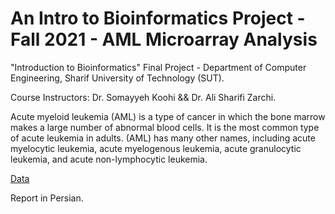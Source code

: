 # An Intro to Bioinformatics Project - Fall 2021 - AML Microarray Analysis

"Introduction to Bioinformatics" Final Project - Department of Computer Engineering, Sharif University of Technology (SUT).

Course Instructors:  Dr. Somayyeh Koohi && Dr. Ali Sharifi Zarchi.

Acute myeloid leukemia (AML) is a type of cancer in which the bone marrow makes a large number of abnormal blood cells. It is the most common type of acute leukemia in adults. (AML) has many other names, including acute myelocytic leukemia, acute myelogenous leukemia, acute granulocytic leukemia, and acute non-lymphocytic leukemia. 

[Data](https://www.ncbi.nlm.nih.gov/geo/geo2r/?acc=GSE48558)

Report in Persian.
